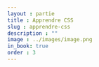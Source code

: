```yaml
---
layout : partie
title : Apprendre CSS
slug : apprendre-css
description : ""
image : ../images/image.png
in_book: true
order : 3
---
```


